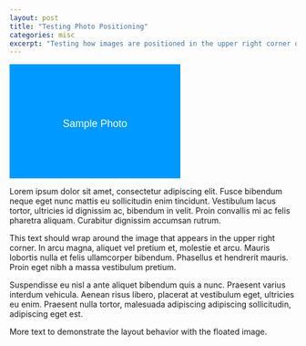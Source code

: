 ```yaml
---
layout: post
title: "Testing Photo Positioning"
categories: misc
excerpt: "Testing how images are positioned in the upper right corner of posts with text wrapping around them."
---
```


![Sample Image](data:image/svg+xml;base64,PHN2ZyB3aWR0aD0iMzAwIiBoZWlnaHQ9IjIwMCIgeG1sbnM9Imh0dHA6Ly93d3cudzMub3JnLzIwMDAvc3ZnIj4KICA8cmVjdCB3aWR0aD0iMzAwIiBoZWlnaHQ9IjIwMCIgZmlsbD0iIzAwOTlmZiIvPgogIDx0ZXh0IHg9IjE1MCIgeT0iMTEwIiBmb250LWZhbWlseT0iQXJpYWwsIHNhbnMtc2VyaWYiIGZvbnQtc2l6ZT0iMTgiIGZpbGw9IndoaXRlIiB0ZXh0LWFuY2hvcj0ibWlkZGxlIj5TYW1wbGUgUGhvdG88L3RleHQ+Cjwvc3ZnPg==)

Lorem ipsum dolor sit amet, consectetur adipiscing elit. Fusce bibendum neque eget nunc mattis eu sollicitudin enim tincidunt. Vestibulum lacus tortor, ultricies id dignissim ac, bibendum in velit. Proin convallis mi ac felis pharetra aliquam. Curabitur dignissim accumsan rutrum.

This text should wrap around the image that appears in the upper right corner. In arcu magna, aliquet vel pretium et, molestie et arcu. Mauris lobortis nulla et felis ullamcorper bibendum. Phasellus et hendrerit mauris. Proin eget nibh a massa vestibulum pretium.

Suspendisse eu nisl a ante aliquet bibendum quis a nunc. Praesent varius interdum vehicula. Aenean risus libero, placerat at vestibulum eget, ultricies eu enim. Praesent nulla tortor, malesuada adipiscing adipiscing sollicitudin, adipiscing eget est.

More text to demonstrate the layout behavior with the floated image.